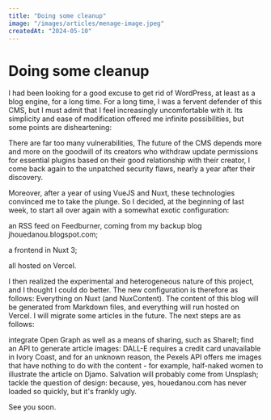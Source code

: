```yaml
---
title: "Doing some cleanup"
image: "/images/articles/menage-image.jpeg"
createdAt: "2024-05-10"
---
```


# Doing some cleanup

I had been looking for a good excuse to get rid of WordPress, at least as a blog engine, for a long time. For a long time, I was a fervent defender of this CMS, but I must admit that I feel increasingly uncomfortable with it. Its simplicity and ease of modification offered me infinite possibilities, but some points are disheartening:

There are far too many vulnerabilities,
The future of the CMS depends more and more on the goodwill of its creators who withdraw update permissions for essential plugins based on their good relationship with their creator,
I come back again to the unpatched security flaws, nearly a year after their discovery.

Moreover, after a year of using VueJS and Nuxt, these technologies convinced me to take the plunge. So I decided, at the beginning of last week, to start all over again with a somewhat exotic configuration:

an RSS feed on Feedburner, coming from my backup blog jhouedanou.blogspot.com;

a frontend in Nuxt 3;

all hosted on Vercel.

I then realized the experimental and heterogeneous nature of this project, and I thought I could do better.
The new configuration is therefore as follows: Everything on Nuxt (and NuxContent). The content of this blog will be generated from Markdown files, and everything will run hosted on Vercel.
I will migrate some articles in the future.
The next steps are as follows:

integrate Open Graph as well as a means of sharing, such as ShareIt;
find an API to generate article images: DALL-E requires a credit card unavailable in Ivory Coast, and for an unknown reason, the Pexels API offers me images that have nothing to do with the content - for example, half-naked women to illustrate the article on Djamo.
Salvation will probably come from Unsplash;
tackle the question of design: because, yes, houedanou.com has never loaded so quickly, but it's frankly ugly.

See you soon.

